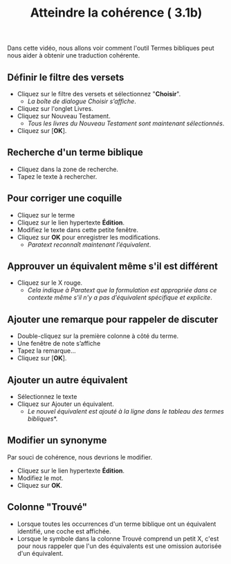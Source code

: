 ﻿---
title: Atteindre la cohérence ( 3.1b)
---
Dans cette vidéo, nous allons voir comment l'outil Termes bibliques peut nous aider à obtenir une traduction cohérente.

## Définir le filtre des versets

-   Cliquez sur le filtre des versets et sélectionnez "**Choisir**".  
    -  *La boîte de dialogue Choisir s’affiche*.
-   Cliquez sur l'onglet Livres.
-   Cliquez sur Nouveau Testament.
    -  *Tous les livres du Nouveau Testament sont maintenant sélectionnés*.
-   Cliquez sur [**OK**].

## Recherche d'un terme biblique

-   Cliquez dans la zone de recherche.
-   Tapez le texte à rechercher.

## Pour corriger une coquille

-   Cliquez sur le terme
-   Cliquez sur le lien hypertexte **Édition**.
-   Modifiez le texte dans cette petite fenêtre.
-   Cliquez sur **OK** pour enregistrer les modifications.  
    -  *Paratext reconnaît maintenant l’équivalent*.

## Approuver un équivalent même s'il est différent

-   Cliquez sur le X rouge.  
    -  *Cela indique à Paratext que la formulation est appropriée dans ce contexte même s'il n'y a pas d’équivalent spécifique et explicite*.

## Ajouter une remarque pour rappeler de discuter

-   Double-cliquez sur la première colonne à côté du terme.
-   Une fenêtre de note s’affiche
-   Tapez la remarque...
-   Cliquez sur [**OK**].

## Ajouter un autre équivalent

-   Sélectionnez le texte
-   Cliquez sur Ajouter un équivalent.
    -  *Le nouvel équivalent est ajouté à la ligne dans le tableau des termes bibliques**.

## Modifier un synonyme

Par souci de cohérence, nous devrions le modifier.

-   Cliquez sur le lien hypertexte **Édition**.
-   Modifiez le mot.
-   Cliquez sur **OK**.

## Colonne "Trouvé"

-   Lorsque toutes les occurrences d'un terme biblique ont un équivalent identifié, une coche est affichée.
-   Lorsque le symbole dans la colonne Trouvé comprend un petit X, c'est pour nous rappeler que l'un des équivalents est une omission autorisée d'un équivalent.

